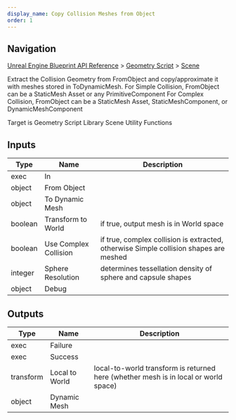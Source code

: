 ```yaml
---
display_name: Copy Collision Meshes from Object
order: 1
---
```

## Navigation

[Unreal Engine Blueprint API Reference](https://dev.epicgames.com/documentation/en-us/unreal-engine/BlueprintAPI) > [Geometry Script](https://dev.epicgames.com/documentation/en-us/unreal-engine/BlueprintAPI/GeometryScript) > [Scene](https://dev.epicgames.com/documentation/en-us/unreal-engine/BlueprintAPI/GeometryScript/Scene)

Extract the Collision Geometry from FromObject and copy/approximate it with meshes stored in ToDynamicMesh.
For Simple Collision, FromObject can be a StaticMesh Asset or any PrimitiveComponent
For Complex Collision, FromObject can be a StaticMesh Asset, StaticMeshComponent, or DynamicMeshComponent

Target is Geometry Script Library Scene Utility Functions

## Inputs

| Type | Name | Description |
| --- | --- | --- |
| exec | In |  |
| object | From Object |  |
| object | To Dynamic Mesh |  |
| boolean | Transform to World | if true, output mesh is in World space |
| boolean | Use Complex Collision | if true, complex collision is extracted, otherwise Simple collision shapes are meshed |
| integer | Sphere Resolution | determines tessellation density of sphere and capsule shapes |
| object | Debug |  |

## Outputs

| Type | Name | Description |
| --- | --- | --- |
| exec | Failure |  |
| exec | Success |  |
| transform | Local to World | local-to-world transform is returned here (whether mesh is in local or world space) |
| object | Dynamic Mesh |  |
